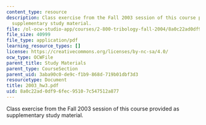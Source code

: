 ```yaml
---
content_type: resource
description: Class exercise from the Fall 2003 session of this course provided as
  supplementary study material.
file: /ol-ocw-studio-app/courses/2-800-tribology-fall-2004/8a0c22ad0df96fec95107c547512a877_2003_hw3.pdf
file_size: 40999
file_type: application/pdf
learning_resource_types: []
license: https://creativecommons.org/licenses/by-nc-sa/4.0/
ocw_type: OCWFile
parent_title: Study Materials
parent_type: CourseSection
parent_uid: 3aba90c0-de9c-f1b9-868d-719b01dbf3d3
resourcetype: Document
title: 2003_hw3.pdf
uid: 8a0c22ad-0df9-6fec-9510-7c547512a877
---
```

Class exercise from the Fall 2003 session of this course provided as supplementary study material.